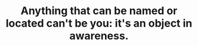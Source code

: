 ---
title: "Anything that can be named or located can't be you: it's an object in awareness."
tags: self nondual experience
star: true
nondualself: true
nondualselforder: 2
---
